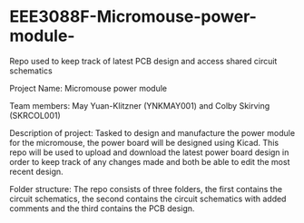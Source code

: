 # EEE3088F-Micromouse-power-module-
Repo used to keep track of latest PCB design and access shared circuit schematics

Project Name: Micromouse power module 

Team members: May Yuan-Klitzner (YNKMAY001) and Colby Skirving (SKRCOL001)

Description of project: Tasked to design and manufacture the power module for the micromouse, the power board will be designed using Kicad. This repo will be used to upload and download the latest power board design in order to keep track of any changes made and both be able to edit the most recent design.

Folder structure: The repo consists of three folders, the first contains the circuit schematics, the second contains the circuit schematics with added comments and the third contains the PCB design.
